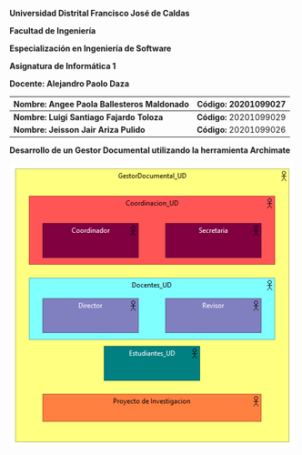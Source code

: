 **Universidad Distrital Francisco José de Caldas**

**Facultad de Ingeniería**

**Especialización en Ingeniería de Software**

**Asignatura de Informática 1**

**Docente: Alejandro Paolo Daza**

| **Nombre: Angee Paola Ballesteros Maldonado** | **Código: 20201099027** |
| --- | --- |
| **Nombre: Luigi Santiago Fajardo Toloza** | **Código:** 20201099029 |
| **Nombre: Jeisson Jair Ariza Pulido** | **Código:** 20201099026 |

**Desarrollo de un Gestor Documental utilizando la herramienta Archimate**

 ![Diagrama_Clases](https://raw.githubusercontent.com/lsfajardot/gestorDocumentalArchimate/master/Organization%20View.png)
